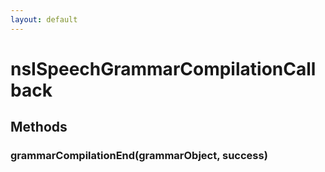```yaml
---
layout: default
---
```


# nsISpeechGrammarCompilationCallback #

## Methods ##

### grammarCompilationEnd(grammarObject, success) ###
